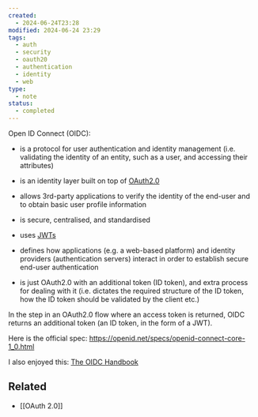 ```yaml
---
created:
  - 2024-06-24T23:28
modified: 2024-06-24 23:29
tags:
  - auth
  - security
  - oauth20
  - authentication
  - identity
  - web
type:
  - note
status:
  - completed
---
```

Open ID Connect (OIDC):

- is a protocol for user authentication and identity management (i.e. validating the identity of an entity, such as a user, and accessing their attributes)

- is an identity layer built on top of [OAuth2.0](#oauth-20)

- allows 3rd-party applications to verify the identity of the end-user and to obtain basic user profile information

- is secure, centralised, and standardised

- uses [JWTs](https://github.com/J-sephB-lt-n/jwt-checkout/tree/main)

- defines how applications (e.g. a web-based platform) and identity providers (authentication servers) interact in order to establish secure end-user authentication

- is just OAuth2.0 with an additional token (ID token), and extra process for dealing with it (i.e. dictates the required structure of the ID token, how the ID token should be validated by the client etc.)

In the step in an OAuth2.0 flow where an access token is returned, OIDC returns an additional token (an ID token, in the form of a JWT).

Here is the official spec: <https://openid.net/specs/openid-connect-core-1_0.html>

I also enjoyed this: [The OIDC Handbook](https://auth0.com/resources/ebooks/the-openid-connect-handbook)

## Related
* [[OAuth 2.0]]